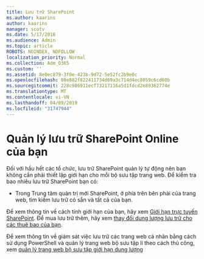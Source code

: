 ```yaml
---
title: Lưu trữ SharePoint
ms.author: kaarins
author: kaarins
manager: scotv
ms.date: 5/17/2018
ms.audience: Admin
ms.topic: article
ROBOTS: NOINDEX, NOFOLLOW
localization_priority: Normal
ms.collection: Adm_O365
ms.custom: ''
ms.assetid: 8e0ec879-3f0e-423b-9d72-5e52fc2b9e0c
ms.openlocfilehash: 08e882f822411734d69a3c714d4ec8059c6cd60b
ms.sourcegitcommit: 228c986911ecf73217116a5d1fdcd2e89362774e
ms.translationtype: MT
ms.contentlocale: vi-VN
ms.lasthandoff: 04/09/2019
ms.locfileid: "31747944"
---
```

# <a name="manage-your-sharepoint-online-storage"></a>Quản lý lưu trữ SharePoint Online của bạn

Đối với hầu hết các tổ chức, lưu trữ SharePoint quản lý tự động nên bạn không cần phải thiết lập giới hạn cho mỗi bộ sưu tập trang web. Để kiểm tra bao nhiêu lưu trữ SharePoint bạn có:
  
- Trong Trung tâm quản trị mới SharePoint, ở phía trên bên phải của trang web, tìm kiếm lưu trữ có sẵn và tất cả của bạn.
    
Để xem thông tin về cách tính giới hạn của bạn, hãy xem [Giới hạn trực tuyến SharePoint](https://go.microsoft.com/fwlink/p/?LinkID=856113). Để mua lưu trữ thêm, hãy xem [thay đổi dung lượng lưu trữ cho các thuê bao của bạn](https://go.microsoft.com/fwlink/?linkid=866428).
  
Để xem thông tin về giám sát việc lưu trữ các trang web cá nhân bằng cách sử dụng PowerShell và quản lý trang web bộ sưu tập lí theo cách thủ công, xem [quản lý trang web bộ sưu tập giới hạn dung lượng](https://go.microsoft.com/fwlink/?linkid=867833)
  

